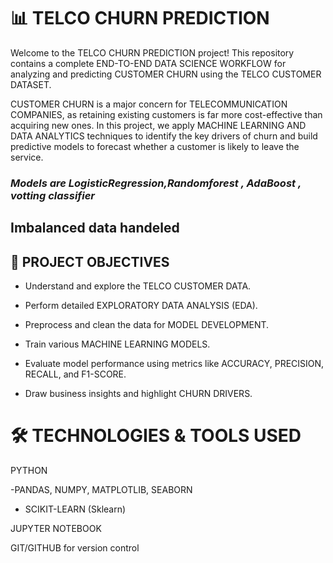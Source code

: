 # 📊 TELCO CHURN PREDICTION
Welcome to the TELCO CHURN PREDICTION project! This repository contains a complete END-TO-END DATA SCIENCE WORKFLOW for analyzing and predicting CUSTOMER CHURN using the TELCO CUSTOMER DATASET.

CUSTOMER CHURN is a major concern for TELECOMMUNICATION COMPANIES, as retaining existing customers is far more cost-effective than acquiring new ones. In this project, we apply MACHINE LEARNING AND DATA ANALYTICS techniques to identify the key drivers of churn and build predictive models to forecast whether a customer is likely to leave the service.

### *Models are LogisticRegression,Randomforest , AdaBoost , votting classifier*

## **Imbalanced data handeled**

## 📌 PROJECT OBJECTIVES
- Understand and explore the TELCO CUSTOMER DATA.

- Perform detailed EXPLORATORY DATA ANALYSIS (EDA).

- Preprocess and clean the data for MODEL DEVELOPMENT.

- Train various MACHINE LEARNING MODELS.

- Evaluate model performance using metrics like ACCURACY, PRECISION, RECALL, and F1-SCORE.

- Draw business insights and highlight CHURN DRIVERS.

# 🛠️ TECHNOLOGIES & TOOLS USED
PYTHON

 -PANDAS, NUMPY, MATPLOTLIB, SEABORN

- SCIKIT-LEARN (Sklearn)

JUPYTER NOTEBOOK

GIT/GITHUB for version control
